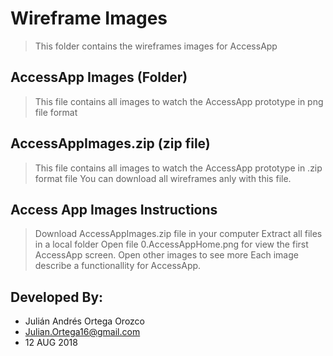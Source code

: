 # Wireframe Images
>This folder contains the wireframes images for AccessApp

## AccessApp Images (Folder)
>This file contains all images to watch the AccessApp prototype in png file format

## AccessAppImages.zip (zip file) 
>This file contains all images to watch the AccessApp prototype in .zip format file
> You can download all wireframes anly with this file. 

## Access App Images Instructions
>Download AccessAppImages.zip file in your computer
>Extract all files in a local folder
>Open file 0.AccessAppHome.png for view the first AccessApp screen.
>Open other images to see more
>Each image describe a functionallity for AccessApp.

## Developed By:
* Julián Andrés Ortega Orozco
* Julian.Ortega16@gmail.com
* 12 AUG 2018